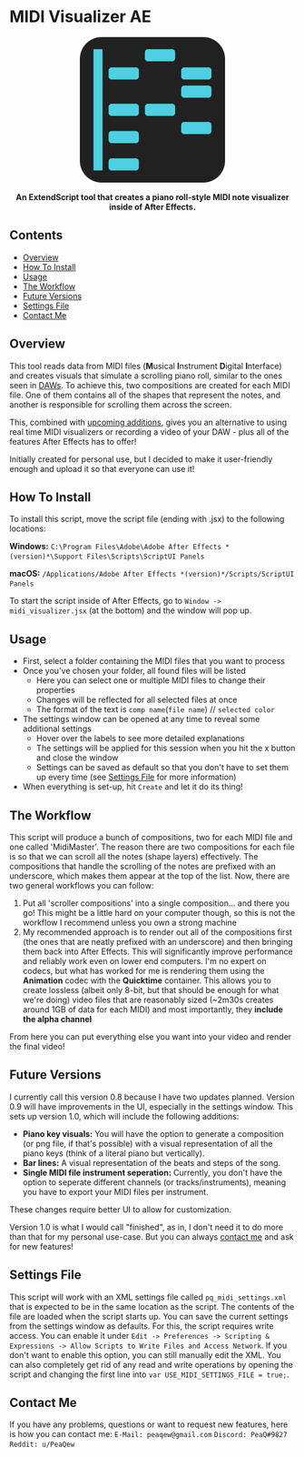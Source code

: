 # MIDI Visualizer AE
<p align="center">
	<img width="256px" src="assets/logo.png">
</p>
<p align="center">
	<b>An ExtendScript tool that creates a piano roll-style MIDI note visualizer inside of After Effects.</b>
</p>


## Contents
- [Overview](#overview)
- [How To Install](#how-to-install)
- [Usage](#usage)
- [The Workflow](#the-workflow)
- [Future Versions](#future-versions)
- [Settings File](#settings-file)
- [Contact Me](#contact-me)

## Overview
This tool reads data from MIDI files (**M**usical **I**nstrument **D**igital **I**nterface) and creates visuals that simulate a scrolling piano roll, similar to the ones seen in [DAWs](https://en.wikipedia.org/wiki/Digital_audio_workstation). To achieve this, two compositions are created for each MIDI file. One of them contains all of the shapes that represent the notes, and another is responsible for scrolling them across the screen.

This, combined with [upcoming additions](#future-versions), gives you an alternative to using real time MIDI visualizers or recording a video of your DAW - plus all of the features After Effects has to offer!

Initially created for personal use, but I decided to make it user-friendly enough and upload it so that everyone can use it!

## How To Install
To install this script, move the script file (ending with .jsx) to the following locations:

**Windows:**
`C:\Program Files\Adobe\Adobe After Effects *(version)*\Support Files\Scripts\ScriptUI Panels`

**macOS:**
`/Applications/Adobe After Effects *(version)*/Scripts/ScriptUI Panels`

To start the script inside of After Effects, go to `Window -> midi_visualizer.jsx` (at the bottom) and the window will pop up.

## Usage
- First, select a folder containing the MIDI files that you want to process
- Once you've chosen your folder, all found files will be listed
  - Here you can select one or multiple MIDI files to change their properties
  - Changes will be reflected for all selected files at once
  - The format of the text is `comp name`(`file name`) // `selected color`
- The settings window can be opened at any time to reveal some additional settings
  - Hover over the labels to see more detailed explanations
  - The settings will be applied for this session when you hit the x button and close the window
  - Settings can be saved as default so that you don't have to set them up every time (see [Settings File](#settings-file) for more information)
- When everything is set-up, hit `Create` and let it do its thing!

## The Workflow
This script will produce a bunch of compositions, two for each MIDI file and one called 'MidiMaster'. The reason there are two compositions for each file is so that we can scroll all the notes (shape layers) effectively. The compositions that handle the scrolling of the notes are prefixed with an underscore, which makes them appear at the top of the list. Now, there are two general workflows you can follow:
1. Put all 'scroller compositions' into a single composition... and there you go! This might be a little hard on your computer though, so this is not the workflow I recommend unless you own a strong machine
2. My recommended approach is to render out all of the compositions first (the ones that are neatly prefixed with an underscore) and then bringing them back into After Effects. This will significantly improve performance and reliably work even on lower end computers.
I'm no expert on codecs, but what has worked for me is rendering them using the **Animation** codec with the **Quicktime** container. This allows you to create lossless (albeit only 8-bit, but that should be enough for what we're doing) video files that are reasonably sized (~2m30s creates around 1GB of data for each MIDI) and most importantly, they **include the alpha channel**

From here you can put everything else you want into your video and render the final video!

## Future Versions
I currently call this version 0.8 because I have two updates planned.
Version 0.9 will have improvements in the UI, especially in the settings window. This sets up version 1.0, which will include the following additions:
- **Piano key visuals:** You will have the option to generate a composition (or png file, if that's possible) with a visual representation of all the piano keys (think of a literal piano but vertically).
- **Bar lines:** A visual representation of the beats and steps of the song.
- **Single MIDI file instrument seperation:** Currently, you don't have the option to seperate different channels (or tracks/instruments), meaning you have to export your MIDI files per instrument.

These changes require better UI to allow for customization.

Version 1.0 is what I would call "finished", as in, I don't need it to do more than that for my personal use-case. But you can always [contact me](#contact-me) and ask for new features!

## Settings File
This script will work with an XML settings file called `pq_midi_settings.xml` that is expected to be in the same location as the script. The contents of the file are loaded when the script starts up. You can save the current settings from the settings window as defaults.
For this, the script requires write access. You can enable it under `Edit -> Preferences -> Scripting & Expressions -> Allow Scripts to Write Files and Access Network`. If you don't want to enable this option, you can still manually edit the XML. You can also completely get rid of any read and write operations by opening the script and changing the first line into `var USE_MIDI_SETTINGS_FILE = true;`.

## Contact Me
If you have any problems, questions or want to request new features, here is how you can contact me:
`E-Mail: peaqew@gmail.com`
`Discord: PeaQ#9827`
`Reddit: u/PeaQew`